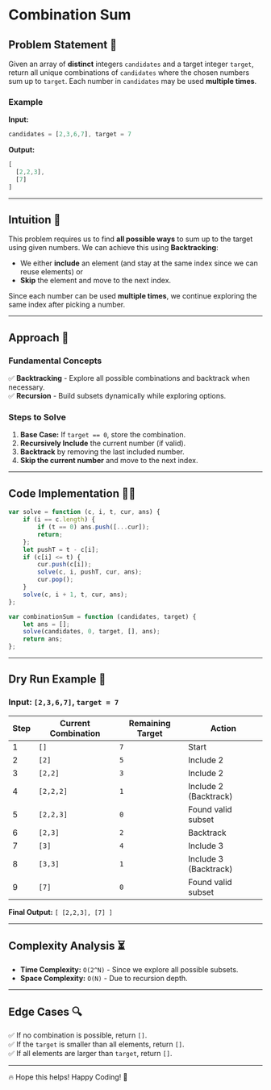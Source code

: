 # Combination Sum

## Problem Statement 📌
Given an array of **distinct** integers `candidates` and a target integer `target`, return all unique combinations of `candidates` where the chosen numbers sum up to `target`. Each number in `candidates` may be used **multiple times**.

### Example
**Input:**
```js
candidates = [2,3,6,7], target = 7
```
**Output:**
```js
[
  [2,2,3],
  [7]
]
```

---

## Intuition 🎯
This problem requires us to find **all possible ways** to sum up to the target using given numbers. We can achieve this using **Backtracking**:
- We either **include** an element (and stay at the same index since we can reuse elements) or
- **Skip** the element and move to the next index.

Since each number can be used **multiple times**, we continue exploring the same index after picking a number.

---

## Approach 🚀

### **Fundamental Concepts**
✅ **Backtracking** - Explore all possible combinations and backtrack when necessary.  
✅ **Recursion** - Build subsets dynamically while exploring options.

### **Steps to Solve**
1. **Base Case:** If `target == 0`, store the combination.
2. **Recursively Include** the current number (if valid).
3. **Backtrack** by removing the last included number.
4. **Skip the current number** and move to the next index.

---

## **Code Implementation** 🧑‍💻
```js
var solve = function (c, i, t, cur, ans) {
    if (i == c.length) {
        if (t == 0) ans.push([...cur]);
        return;
    };
    let pushT = t - c[i];
    if (c[i] <= t) {
        cur.push(c[i]);
        solve(c, i, pushT, cur, ans);
        cur.pop();
    }
    solve(c, i + 1, t, cur, ans);
};

var combinationSum = function (candidates, target) {
    let ans = [];
    solve(candidates, 0, target, [], ans);
    return ans;
};
```

---

## **Dry Run Example 📜**
### **Input:** `[2,3,6,7]`, `target = 7`

| Step | Current Combination | Remaining Target | Action |
|------|---------------------|------------------|--------|
| 1    | `[]`               | `7`              | Start  |
| 2    | `[2]`              | `5`              | Include 2 |
| 3    | `[2,2]`            | `3`              | Include 2 |
| 4    | `[2,2,2]`          | `1`              | Include 2 (Backtrack) |
| 5    | `[2,2,3]`          | `0`              | Found valid subset |
| 6    | `[2,3]`            | `2`              | Backtrack |
| 7    | `[3]`              | `4`              | Include 3 |
| 8    | `[3,3]`            | `1`              | Include 3 (Backtrack) |
| 9    | `[7]`              | `0`              | Found valid subset |

**Final Output:** `[ [2,2,3], [7] ]`

---

## **Complexity Analysis ⏳**
- **Time Complexity:** `O(2^N)` - Since we explore all possible subsets.
- **Space Complexity:** `O(N)` - Due to recursion depth.

---

## **Edge Cases 🔍**
✅ If no combination is possible, return `[]`.  
✅ If the `target` is smaller than all elements, return `[]`.  
✅ If all elements are larger than `target`, return `[]`.  

---

🔥 Hope this helps! Happy Coding! 🚀

